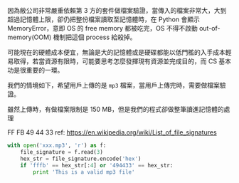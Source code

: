 

因為敝公司非常嚴重依賴第 3 方的套件做檔案驗證，當傳入的檔案非常大，大到超過記憶體上限，卻仍把整份檔案讀取至記憶體時，在 Python 會顯示 MemoryError，意即 OS 的 free memory 都被吃完，OS 不得不啟動 out-of-memory(OOM) 機制把這個 process 給殺掉。

可能現在的硬體成本便宜，無論是大的記憶體或是硬碟都能以低門檻的入手成本輕易取得，若當資源有限時，可能要思考怎麼發揮現有資源並完成目的，而 CS 基本功是很重要的一環。

<!-- more -->

我們的情境如下，希望用戶上傳的是 `mp3` 檔案，當用戶上傳完時，需要做檔案驗證。

雖然上傳時，有做檔案限制是 150 MB，但是我們的程式卻做整筆讀進記憶體的處理

FF FB
49 44 33
ref: https://en.wikipedia.org/wiki/List_of_file_signatures

```py
with open('xxx.mp3', 'r') as f:
    file_signature = f.read(3)
    hex_str = file_signature.encode('hex')
    if 'fffb' == hex_str[:4] or '494433' == hex_str:
        print 'This is a valid mp3 file'
```
